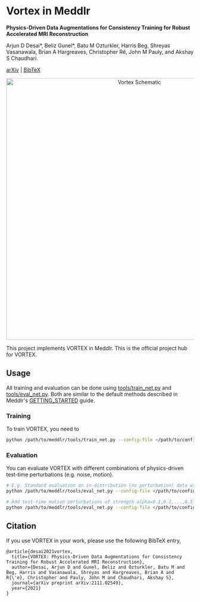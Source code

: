 # Vortex in Meddlr
**Physics-Driven Data Augmentations for Consistency Training for Robust Accelerated MRI Reconstruction**

Arjun D Desai\*, Beliz Gunel\*, Batu M Ozturkler, Harris Beg, Shreyas Vasanawala, Brian A Hargreaves, Christopher Ré, John M Pauly, and Akshay S Chaudhari.

[arXiv](https://arxiv.org/abs/2111.02549) | [BibTeX](#citation)

<div align="center">
    <img src="https://drive.google.com/uc?export=view&id=1q0jAm6Kg5ZhRg3h0w0ZbtIgcRF3_-Vgb" alt="Vortex Schematic" width="700px" />
</div>

This project implements VORTEX in Meddlr. This is the official project hub for VORTEX.

## Usage
All training and evaluation can be done using [tools/train_net.py](../../tools/train_net.py)
and [tools/eval_net.py](../../tools/eval_net.py). Both are similar to the default methods
described in Meddlr's [GETTING_STARTED](../../GETTING_STARTED.md) guide.

### Training
To train VORTEX, you need to

```bash
python /path/to/meddlr/tools/train_net.py --config-file </path/to/config.yaml>
```

### Evaluation
You can evaluate VORTEX with different combinations of physics-driven test-time perturbations (e.g. noise, motion).

```bash
# E.g. Standard evaluation on in-distribution (no perturbation) data with validation psnr checkpoint.
python /path/to/meddlr/tools/eval_net.py --config-file </path/to/config.yaml> --metric psnr_scan

# Add test-time motion perturbations of strength alpha=0.1,0.2,...,0.5
python /path/to/meddlr/tools/eval_net.py --config-file </path/to/config.yaml> --metric psnr_scan --motion sweep --motion-sweep-vals 0.1 0.2 0.3 0.4 0.5
```

## Citation
If you use VORTEX in your work, please use the following BibTeX entry,
```
@article{desai2021vortex,
  title={VORTEX: Physics-Driven Data Augmentations for Consistency Training for Robust Accelerated MRI Reconstruction},
  author={Desai, Arjun D and Gunel, Beliz and Ozturkler, Batu M and Beg, Harris and Vasanawala, Shreyas and Hargreaves, Brian A and R{\'e}, Christopher and Pauly, John M and Chaudhari, Akshay S},
  journal={arXiv preprint arXiv:2111.02549},
  year={2021}
}
```